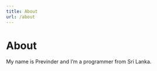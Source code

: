 ```yaml
---
title: About
url: /about
---
```


# About

My name is Previnder and I’m a programmer from Sri Lanka.
